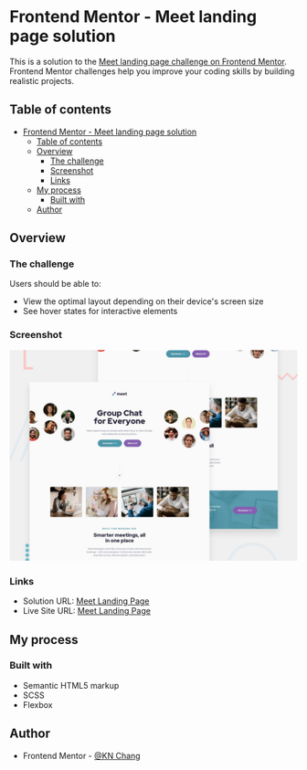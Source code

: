 # Frontend Mentor - Meet landing page solution

This is a solution to the [Meet landing page challenge on Frontend Mentor](https://www.frontendmentor.io/challenges/meet-landing-page-rbTDS6OUR).
Frontend Mentor challenges help you improve your coding skills by building realistic projects.

## Table of contents

- [Frontend Mentor - Meet landing page solution](#frontend-mentor---meet-landing-page-solution)
  - [Table of contents](#table-of-contents)
  - [Overview](#overview)
    - [The challenge](#the-challenge)
    - [Screenshot](#screenshot)
    - [Links](#links)
  - [My process](#my-process)
    - [Built with](#built-with)
  - [Author](#author)

## Overview

### The challenge

Users should be able to:

- View the optimal layout depending on their device's screen size
- See hover states for interactive elements

### Screenshot

![Meet-Landing-Page](./preview.jpg)

### Links

- Solution URL: [Meet Landing Page](https://www.frontendmentor.io/solutions/meet-landing-page-1PjryYIgE6)
- Live Site URL: [Meet Landing Page](https://kaiens-lab.github.io/Meet-Landing-Page/)

## My process

### Built with

- Semantic HTML5 markup
- SCSS
- Flexbox

## Author

- Frontend Mentor - [@KN Chang](https://www.frontendmentor.io/profile/kaiens-lab)
